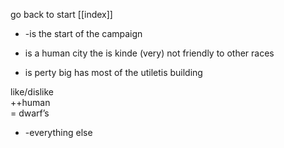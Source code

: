 go back to start [[index]]
- -is the start of the campaign
    
- is a human city the is kinde (very) not friendly to other races
    
- is perty big has most of the utiletis building 
    

like/dislike  
++human  
= dwarf’s  
- -everything else

